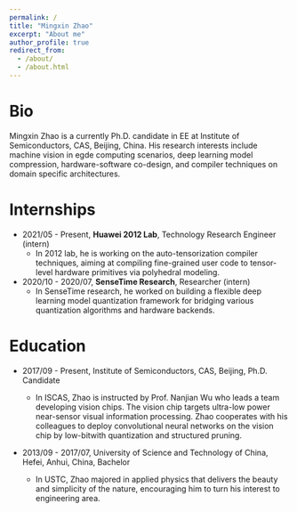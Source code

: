 ```yaml
---
permalink: /
title: "Mingxin Zhao"
excerpt: "About me"
author_profile: true
redirect_from: 
  - /about/
  - /about.html
---
```


Bio
======
Mingxin Zhao is a currently Ph.D. candidate in EE at Institute of Semiconductors, CAS, Beijing, China. His research interests include machine vision in egde computing scenarios, deep learning model compression, hardware-software co-design, and compiler techniques on domain specific architectures.

Internships
======
- 2021/05 - Present, **Huawei 2012 Lab**, Technology Research Engineer (intern)
  - In 2012 lab, he is working on the auto-tensorization compiler techniques, aiming at compiling fine-grained user code to tensor-level hardware primitives via polyhedral modeling.
- 2020/10 - 2020/07, **SenseTime Research**, Researcher (intern)
  - In SenseTime research, he worked on building a flexible deep learning model quantization framework for bridging various quantization algorithms and hardware backends.

Education
======
- 2017/09 - Present, Institute of Semiconductors, CAS, Beijing, Ph.D. Candidate
  - In ISCAS, Zhao is instructed by Prof. Nanjian Wu who leads a team developing vision chips. The vision chip targets ultra-low power near-sensor visual information processing. Zhao cooperates with his colleagues to deploy convolutional neural networks on the vision chip by low-bitwith quantization and structured pruning.

- 2013/09 - 2017/07, University of Science and Technology of China, Hefei, Anhui, China, Bachelor
  - In USTC, Zhao majored in applied physics that delivers the beauty and simplicity of the nature, encouraging him to turn his interest to engineering area.


